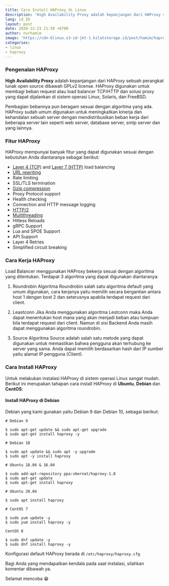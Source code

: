 ```yaml
---
title: Cara Install HAProxy di Linux
description: 'High Availability Proxy adalah kepanjangan dari HAProxy sebuah perangkat lunak open source dibawah GPLv2 license'
lang: id_ID
layout: post
date: 2020-12-23 21:50 +0700
author: nurhamim
image: 'https://cdn-blinux.s3-id-jkt-1.kilatstorage.id/post/hamim/haproxy.png'
categories: 
- linux
- haproxy 
---
```


### Pengenalan HAProxy

**High Availability Proxy** adalah kepanjangan dari HAProxy sebuah perangkat lunak open source dibawah GPLv2 license. HAProxy digunakan untuk membagi beban request atau load balancer TCP/HTTP dan solusi proxy yang dapat dijalankan di sistem operasi Linux, Solaris, dan FreeBSD.

Pembagian bebannya pun beragam sesuai dengan algoritma yang ada. HAProxy sudah umum digunakan untuk meningkatkan kinerja dan kehandalan sebuah server dengan mendistribusikan beban kerja dari beberapa server lain seperti web server, database server, smtp server dan yang lainnya.

### Fitur HAProxy

HAProxy mempunyai banyak fitur yang dapat digunakan sesuai dengan kebutuhan Anda diantaranya sebagai berikut:

- [Layer 4 (TCP)](https://en.wikipedia.org/wiki/Transport_layer) and [Layer 7 (HTTP)](https://en.wikipedia.org/wiki/OSI_model#Layer_7:_Application_Layer) load balancing
- [URL rewriting](https://en.wikipedia.org/wiki/Rewrite_engine)
- Rate limiting
- SSL/TLS termination
- [Gzip compression](https://en.wikipedia.org/wiki/Gzip)
- Proxy Protocol support
- Health checking
- Connection and HTTP message logging
- [HTTP/2](https://en.wikipedia.org/wiki/HTTP/2)
- [Multithreading](https://en.wikipedia.org/wiki/Multithreading_(computer_architecture))
- Hitless Reloads
- gRPC Support
- Lua and SPOE Support
- API Support
- Layer 4 Retries
- Simplified circuit breaking

### Cara Kerja HAProxy

Load Balancer menggunakan HAProxy bekerja sesuai dengan algoritma yang ditentukan. Terdapat 3 algoritma yang dapat digunakan diantaranya:

1. Roundrobin
 Algoritma Roundrobin salah satu algoritma default yang umum digunakan, cara kerjanya yaitu memilih secara bergantian antara host 1 dengan bost 2 dan seterusnya apabila terdapat request dari client.

2. Leastconn
 Jika Anda menggunakan algoritma Lestconn maka Anda dapat menentukan host mana yang akan menjadi beban atau tumpuan bila terdapat request dari client. Namun di sisi Backend Anda masih dapat menggunakan algoritma roundrobin.

3. Source
Algoritma Source adalah salah satu metode yang dapat digunakan untuk memastikan bahwa pengguna akan terhubung ke server yang sama. Anda dapat memilih berdasarkan hash dari IP sumber yaitu alamat IP pengguna (Client).

### Cara Install HAProxy

Untuk melakukan instalasi HAProxy di sistem operasi Linux sangat mudah. Berikut ini merupakan tahapan cara install HAProxy di **Ubuntu**, **Debian** dan **CentOS**:

#### Install HAProxy di Debian

Debian yang kami gunakan yaitu Debian 9 dan Debian 10, sebagai berikut: 

```console
# Debian 9

$ sudo apt-get update && sudo apt-get upgrade
$ sudo apt-get install haproxy -y

# Debian 10

$ sudo apt update && sudo apt -y upgrade
$ sudo apt -y install haproxy

# Ubuntu 18.04 & 16.04

$ sudo add-apt-repository ppa:vbernat/haproxy-1.8
$ sudo apt-get update
$ sudo apt-get install haproxy

# Ubuntu 20.04 

$ sudo apt install haproxy

# CentOS 7

$ sudo yum update -y
$ sudo yum install haproxy -y

CentOS 8

$ sudo dnf update -y
$ sudo dnf install haproxy -y
```

Konfigurasi default HAProxy berada di `/etc/haproxy/haproxy.cfg`.

Bagi Anda yang mendapatkan kendala pada saat instalasi, silahkan komentar dibawah ya.

Selamat mencoba 😁



